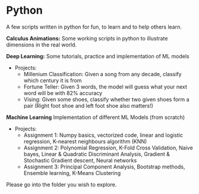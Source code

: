 # Python
A few scripts written in python for fun, to learn and to help others learn.

**Calculus Animations:** Some working scripts in python to illustrate dimensions in the real world.

**Deep Learning:** Some tutorials, practice and implementation of ML models

- Projects: 
  - Millenium Classification: Given a song from any decade, classify which century it is from
  - Fortune Teller: Given 3 words, the model will guess what your next word will be with 82% accuracy
  - Vising: Given some shoes, classify whether two given shoes form a pair (Right foot shoe and left foot shoe also matters!) 
  
**Machine Learning** Implementation of different ML Models (from scratch)

- Projects: 
  - Assignment 1: Numpy basics, vectorized code, linear and logistic regression, K-nearest neighbours algorithm (KNN)
  - Assignment 2: Polynomial Regression, K-Fold Cross Validation, Naive bayes, Linear & Quadratic Discriminant Analysis, Gradient & Stochastic Gradient descent,           Neural networks
  - Assignment 3: Principal Component Analysis, Bootstrap methods, Ensemble learning, K-Means Clustering

Please go into the folder you wish to explore. 
